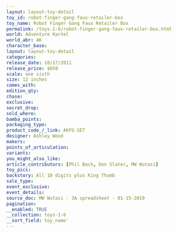 ```yaml
---
layout: layout-toy-detail 
toy_id: robot-finger-gang-faux-retailer-box
toy_name: Robot Finger Gang Faux Retailer Box
permalink: /toys-1-6/robot-finger-gang-faux-retailer-box.html
world: Adventure Kartel
world_abr: AK
character_base: 
layout: layout-toy-detail
categories: 
release_date: 10/17/2011
release_price: $650 
scale: one sixth
size: 12 inches
comes_with: 
edition_qty: 
chase: 
exclusive: 
secret_drop: 
sold_where: 
bamba_points: 
packaging_type: 
product_code_/_link: AKFG-SET
designer: Ashley Wood
makers: 
points_of_articulation: 
variants: 
you_might_also_like: 
article_contributors: [Phil Back, Don Slater, MW Wutasi]
toy_pics: 
backstory: All 10 digits plus King Thumb
sale_type: 
event_exclusive: 
event_details: 
source_doc: MW Wutasi - 3A spreadsheet - 01-15-2019
pagination: 
__enabled: TRUE
__collection: toys-1-6
__sort_field: toy_name'
---
```

